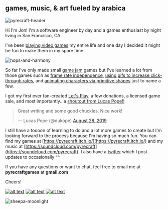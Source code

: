 ## games, music, & art fueled by arabica

![pyrecraft-header](https://pyrecraft.com/images/pyrecraft.png)

Hi I'm Jon! I'm a software engineer by day and a games enthusiast by night living in San Francisco, CA.

I've been [playing video games](https://liquipedia.net/starcraft2/Pyre) my entire life and one day I decided it might be fun to make them in my spare time.

![hops-and-harmony](https://img.itch.zone/aW1nLzI3NDI5NzcuZ2lm/original/2B6GRJ.gif)

So far I've only made small [game jam](https://en.wikipedia.org/wiki/Game_jam) games but I've learned a lot from those games such as [frame rate independence](https://pyrecraft.itch.io/retrorunner/devlog/79983/retro-runner-is-now-frame-rate-independent), [using gifs to increase click-through rates](https://pyrecraft.itch.io/mined-mind/devlog/93492/using-gifs-to-increase-conversion-rates), and [animating characters via primitive shapes](https://pyrecraft.itch.io/hops-and-harmony/devlog/112833/cute-animation-with-primitive-shapes) just to name a few.

I got my first ever fan-created [Let's Play](https://www.youtube.com/watch?v=i1XVzD1UGBs), a few donations, a licensed game sale, and most importantly.. a [shoutout from Lucas Pope!!](https://twitter.com/dukope/status/1166685572003352576)

<blockquote class="twitter-tweet"><p lang="en" dir="ltr">Great writing and some good chuckles. Nice work!</p>&mdash; Lucas Pope (@dukope) <a href="https://twitter.com/dukope/status/1166685572003352576?ref_src=twsrc%5Etfw">August 28, 2019</a></blockquote>

I still have a toooon of learning to do and a lot more games to create but I'm looking forward to the process because I'm having so much fun. You can find my games at [https://pyrecraft.itch.io/](https://pyrecraft.itch.io/) and my music at [https://soundcloud.com/pyrecraft](https://soundcloud.com/pyrecraft). I also have a [twitter](https://twitter.com/pyrecraft) which I post updates to occasionally ^^

If you have any questions or want to chat, feel free to email me at **pyrecraftgames** at **gmail.com**

Cheers!

[![alt text][1.1]][1]
[![alt text][6.1]][6]
[![alt text][2.1]][2]

![sheepa-moonlight](https://img.itch.zone/aW1nLzI3NDMwMzYuZ2lm/original/AnRLx%2B.gif)

[1.1]: http://i.imgur.com/tXSoThF.png (twitter icon with padding)
[2.1]: https://w.soundcloud.com/icon/assets/images/black_white_24-94fc761.png (soundcloud icon)
[6.1]: http://i.imgur.com/0o48UoR.png (github icon with padding)

[1]: https://www.twitter.com/pyrecraft
[2]: https://www.soundcloud.com/pyrecraft
[6]: http://www.github.com/pyrecraft
